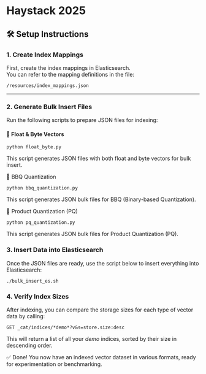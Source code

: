 # Haystack 2025

## 🛠️ Setup Instructions

### 1. Create Index Mappings

First, create the index mappings in Elasticsearch.  
You can refer to the mapping definitions in the file:

```
/resources/index_mappings.json
```


---

### 2. Generate Bulk Insert Files

Run the following scripts to prepare JSON files for indexing:

#### 🔹 Float & Byte Vectors
```
python float_byte.py
```
This script generates JSON files with both float and byte vectors for bulk insert.

🔹 BBQ Quantization
```
python bbq_quantization.py
```
This script generates JSON bulk files for BBQ (Binary-based Quantization).

🔹 Product Quantization (PQ)
```
python pq_quantization.py
```
This script generates JSON bulk files for Product Quantization (PQ).

### 3. Insert Data into Elasticsearch
Once the JSON files are ready, use the script below to insert everything into Elasticsearch:

```
./bulk_insert_es.sh
```
### 4. Verify Index Sizes
After indexing, you can compare the storage sizes for each type of vector data by calling:

```
GET _cat/indices/*demo*?v&s=store.size:desc
```
This will return a list of all your *demo* indices, sorted by their size in descending order.

✅ Done! You now have an indexed vector dataset in various formats, ready for experimentation or benchmarking.
